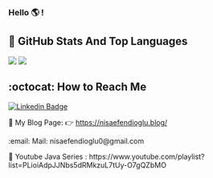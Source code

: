 ### Hello :earth_americas: !

## 📌 GitHub Stats And Top Languages

<div class="row">
  <img src="https://github.com/nisaefendioglu/nisaefendioglu/blob/master/generated/overview.svg" />
  <img src="https://raw.githubusercontent.com/nisaefendioglu/nisaefendioglu/master/generated/languages.svg" />
</div>

## :octocat: How to Reach Me
[![Linkedin Badge](https://img.shields.io/badge/nisaefendioglu-follow%20on%20linkedin-blue?style=for-the-badge&logo=linkedin)](https://www.linkedin.com/in/nisaefendioglu/)


📌 My Blog Page: :point_right: https://nisaefendioglu.blog/ 
<p> :email: Mail: nisaefendioglu0@gmail.com </p>
<p> 📌 Youtube Java Series : https://www.youtube.com/playlist?list=PLioiAdpJJNbs5dRMkzuL7tUy-O7gQZbMO </p>
 
